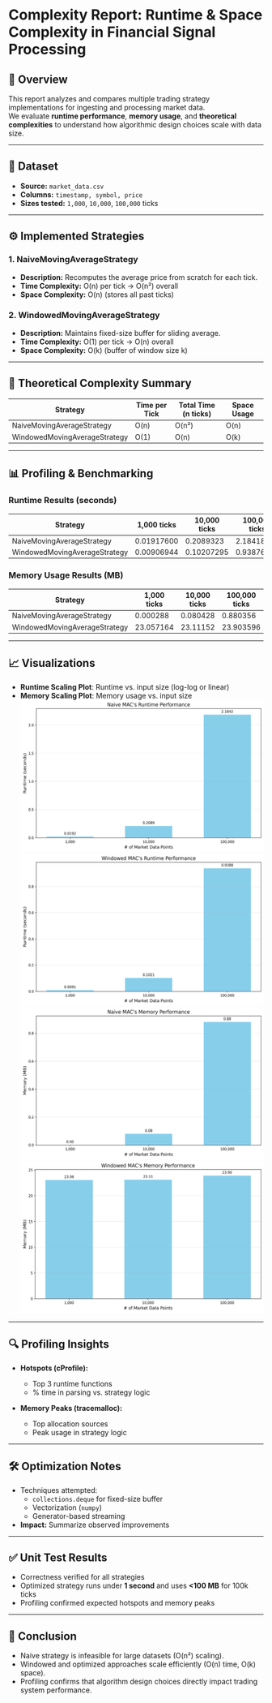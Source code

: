 # Complexity Report: Runtime & Space Complexity in Financial Signal Processing

## 📌 Overview
This report analyzes and compares multiple trading strategy implementations for ingesting and processing market data.  
We evaluate **runtime performance**, **memory usage**, and **theoretical complexities** to understand how algorithmic design choices scale with data size.

---

## 📂 Dataset
- **Source:** `market_data.csv`  
- **Columns:** `timestamp, symbol, price`  
- **Sizes tested:** `1,000`, `10,000`, `100,000` ticks  

---

## ⚙️ Implemented Strategies
### 1. NaiveMovingAverageStrategy
- **Description:** Recomputes the average price from scratch for each tick.  
- **Time Complexity:** O(n) per tick → O(n²) overall  
- **Space Complexity:** O(n) (stores all past ticks)  

### 2. WindowedMovingAverageStrategy
- **Description:** Maintains fixed-size buffer for sliding average.  
- **Time Complexity:** O(1) per tick → O(n) overall  
- **Space Complexity:** O(k) (buffer of window size k)
---

## 🧮 Theoretical Complexity Summary

| Strategy                      | Time per Tick | Total Time (n ticks) | Space Usage |
|-------------------------------|----------------|-----------------------|-------------|
| NaiveMovingAverageStrategy    | O(n)           | O(n²)                 | O(n)        |
| WindowedMovingAverageStrategy | O(1)           | O(n)                  | O(k)        |
---

## 📊 Profiling & Benchmarking

### Runtime Results (seconds)

| Strategy                     | 1,000 ticks | 10,000 ticks | 100,000 ticks |
|------------------------------|-------------|--------------|---------------|
| NaiveMovingAverageStrategy   |0.01917600   |0.2089323     |2.18418240     |
| WindowedMovingAverageStrategy|0.00906944   |0.10207295    |0.93876433     |

### Memory Usage Results (MB)

| Strategy                     | 1,000 ticks | 10,000 ticks | 100,000 ticks |
|------------------------------|-------------|--------------|---------------|
| NaiveMovingAverageStrategy   |0.000288     |0.080428      |0.880356       |
| WindowedMovingAverageStrategy|23.057164    |23.11152      |23.903596      |

---

## 📈 Visualizations
- **Runtime Scaling Plot**: Runtime vs. input size (log-log or linear)  
- **Memory Scaling Plot**: Memory usage vs. input size  
  <img alt="Naive_MAC_runtime_plot" height="300" src="plots\Naive_MAC_runtime_plot.png"/>
  <img alt="Windowed_MAC_runtime_ploy" height="300" src="plots\Windowed_MAC_runtime_plot.png"/>
  <img alt="Naive_MAC_memory_plot" height="300" src="plots\Naive_MAC_memory_plot.png"/>
  <img alt="Windowed_MAC_memory_plot" height="300" src="plots\Windowed_MAC_memory_plot.png"/>

---

## 🔍 Profiling Insights
- **Hotspots (cProfile):**
  - Top 3 runtime functions  
  - % time in parsing vs. strategy logic  

- **Memory Peaks (tracemalloc):**
  - Top allocation sources  
  - Peak usage in strategy logic  

---

## 🛠️ Optimization Notes
- Techniques attempted:
  - `collections.deque` for fixed-size buffer  
  - Vectorization (`numpy`)  
  - Generator-based streaming  
- **Impact:** Summarize observed improvements  

---

## ✅ Unit Test Results
- Correctness verified for all strategies  
- Optimized strategy runs under **1 second** and uses **<100 MB** for 100k ticks  
- Profiling confirmed expected hotspots and memory peaks  

---

## 📖 Conclusion
- Naive strategy is infeasible for large datasets (O(n²) scaling).  
- Windowed and optimized approaches scale efficiently (O(n) time, O(k) space).  
- Profiling confirms that algorithm design choices directly impact trading system performance.  
